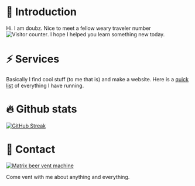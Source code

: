 # 👋 Introduction

Hi. I am doubz. Nice to meet a fellow weary traveler number <img src="https://komarev.com/ghpvc/?username=iamdoubz&style=flat-square&color=blue" alt="Visitor counter" />. I hope I helped you learn something new today.

# ⚡ Services

Basically I find cool stuff (to me that is) and make a website. Here is a <a href="https://chat.dou.bet">quick list</a> of everything I have running.

# 🔥 Github stats

[![GitHub Streak](http://github-readme-streak-stats.herokuapp.com?user=iamdoubz&theme=dark&background=282828)](https://git.io/streak-stats)

# 💬 Contact

<a href="https://chat.dou.bet"><img src="https://img.shields.io/matrix/beers:dou.bet.svg?server_fqdn=dou.bet" alt="Matrix beer vent machine" /></a>

Come vent with me about anything and everything.
